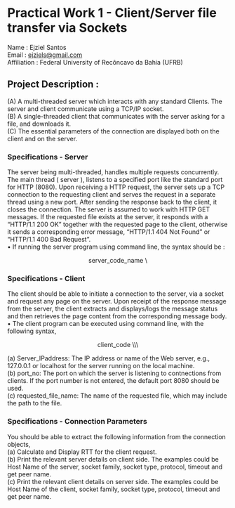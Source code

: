 # Practical Work 1 - Client/Server file transfer via Sockets

Name : Ejziel Santos <br>
Email : ejziels@gmail.com <br>
Affiliation : Federal University of Recôncavo da Bahia (UFRB) <br>

## Project Description : <br>

(A) A multi-threaded server which interacts with any standard Clients. The server and client communicate using a TCP/IP socket. <br>
(B) A single-threaded client that communicates with the server asking for a file, and downloads it. <br>
(C) The essential parameters of the connection are displayed both on the client and on the server. <br>

### Specifications - Server

The server being multi-threaded, handles multiple requests concurrently. The main thread ( server ), listens to a specified port like the standard port for HTTP (8080). Upon receiving a HTTP request, the server sets up a TCP connection to the requesting client and serves the request in a separate thread using a new port. After sending the response back to the client, it closes the connection. The server is assumed to work with HTTP GET messages. If the requested file exists at the server, it responds with a “HTTP/1.1 200 OK” together with the requested page to the client, otherwise it sends a corresponding error message, “HTTP/1.1 404 Not Found” or “HTTP/1.1 400 Bad Request”. <br>
• If running the server program using command line, the syntax should be : <br>
<p align="center"> server_code_name \<port_number>

### Specifications - Client

The client should be able to initiate a connection to the server, via a socket and request any page on the server. Upon receipt of the response message from the server, the client extracts and displays/logs the message status and then retrieves the page content from the corresponding message body.<br>
• The client program can be executed using command line, with the following syntax, <br>
<p align="center"> client_code \<server_IP address>\<port_no>\<requested_file_name> <br> 
<p>(a) Server_IPaddress: The IP address or name of the Web server, e.g., 127.0.0.1 or localhost for the server running on the local machine. <br>
(b) port_no: The port on which the server is listening to contnections from clients. If the port number is not entered, the default port 8080 should be used. <br>
(c) requested_file_name: The name of the requested file, which may include the path to the file. <br>

### Specifications - Connection Parameters
You should be able to extract the following information from the connection objects,<br>
(a) Calculate and Display RTT for the client request. <br>
(b) Print the relevant server details on client side. The examples could be Host Name of the server, socket family, socket type, protocol, timeout and get peer name. <br>
(c) Print the relevant client details on server side. The examples could be Host Name of the client, socket family, socket type, protocol, timeout and get peer name. <br>
